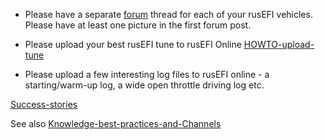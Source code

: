 * Please have a separate [forum](https://rusefi.com/forum) thread for each of your rusEFI vehicles. Please have at least one picture in the first forum post.

* Please upload your best rusEFI tune to rusEFI Online [HOWTO-upload-tune](HOWTO-upload-tune)

* Please upload a few interesting log files to rusEFI online - a starting/warm-up log, a wide open throttle driving log etc.


[Success-stories](Success-stories)

See also [Knowledge-best-practices-and-Channels](Knowledge-best-practices-and-Channels)
